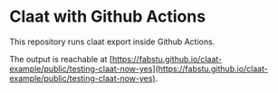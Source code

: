 # Claat with Github Actions

This repository runs claat export inside Github Actions.

The output is reachable at [https://fabstu.github.io/claat-example/public/testing-claat-now-yes](https://fabstu.github.io/claat-example/public/testing-claat-now-yes).